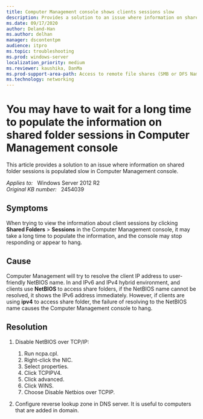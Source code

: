 ```yaml
---
title: Computer Management console shows clients sessions slow
description: Provides a solution to an issue where information on shared folder sessions is populated slow in Computer Management console.
ms.date: 09/17/2020
author: Deland-Han
ms.author: delhan
manager: dscontentpm
audience: itpro
ms.topic: troubleshooting
ms.prod: windows-server
localization_priority: medium
ms.reviewer: kaushika, DanMa
ms.prod-support-area-path: Access to remote file shares (SMB or DFS Namespace)
ms.technology: networking
---
```

# You may have to wait for a long time to populate the information on shared folder sessions in Computer Management console

This article provides a solution to an issue where information on shared folder sessions is populated slow in Computer Management console.

_Applies to:_ &nbsp; Windows Server 2012 R2  
_Original KB number:_ &nbsp; 2454039

## Symptoms

When trying to view the information about client sessions by clicking **Shared Folders** > **Sessions** in the Computer Management console, it may take a long time to populate the information, and the console may stop responding or appear to hang.

## Cause

Computer Management will try to resolve the client IP address to user-friendly NetBIOS name. In and IPv6 and IPv4 hybrid environment, and clients use **NetBIOS** to access share folders, if the NetBIOS name cannot be resolved, it shows the IPv6 address immediately. However, if clients are using **ipv4** to access share folder, the failure of resolving to the NetBIOS name causes the Computer Management console to hang.

## Resolution

1. Disable NetBIOS over TCP/IP:

    1. Run ncpa.cpl.
    2. Right-click the NIC.
    3. Select properties.
    4. Click TCPIPV4.
    5. Click advanced.
    6. Click WINS.
    7. Choose Disable Netbios over TCPIP.

2. Configure reverse lookup zone in DNS server. It is useful to computers that are added in domain.

